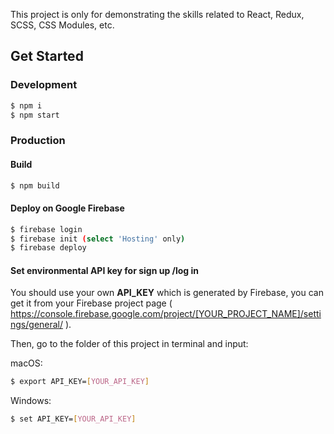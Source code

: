 This project is only for demonstrating the skills related to React, Redux, SCSS, CSS Modules, etc.

## Get Started
### Development
```bash
$ npm i
$ npm start
```

### Production
#### Build
```bash
$ npm build
```

#### Deploy on Google Firebase
```bash
$ firebase login
$ firebase init (select 'Hosting' only)
$ firebase deploy
```

#### Set environmental API key for sign up /log in
You should use your own __API_KEY__ which is generated by Firebase, you can get it from your Firebase project page (
    https://console.firebase.google.com/project/[YOUR_PROJECT_NAME]/settings/general/
).

Then, go to the folder of this project in terminal and input:

macOS:
```bash
$ export API_KEY=[YOUR_API_KEY]
```

Windows:
```bash
$ set API_KEY=[YOUR_API_KEY]
```

